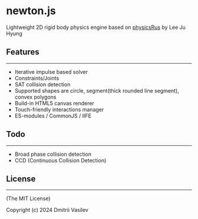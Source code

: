 # newton.js

Lightweight 2D rigid body physics engine based on [physicsRus](https://github.com/juhl/physicsRus/) by Lee Ju Hyung

## Features
--------------

- Iterative impulse based solver
- Constraints/Joints
- SAT collision detection
- Supported shapes are circle, segment(thick rounded line segment), convex polygons
- Build-in HTML5 canvas renderer
- Touch-friendly interactions manager
- ES-modules / CommonJS / IIFE

## Todo
--------------

- Broad phase collision detection
- CCD (Continuous Collision Detection)

## License
--------------

(The MIT License)

Copyright (c) 2024 Dmitrii Vasilev
